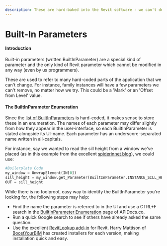 ```yaml
---
description: These are hard-baked into the Revit software - we can't define or delete them
---
```


# Built-In Parameters

#### Introduction

Built-in parameters \(written BuiltInParameter\) are a special kind of parameter and the only kind of Revit parameter which cannot be modified in any way \(even by us programmers\).

These are used to refer to many hard-coded parts of the application that we can't change. For instance, family instances will have a few parameters we can't remove, no matter how we try. This could be a 'Mark' or an 'Offset from Level' value.

#### The BuiltInParameter Enumeration

Since the [list of BuiltInParameters](https://apidocs.co/apps/revit/2019/fb011c91-be7e-f737-28c7-3f1e1917a0e0.htm) is hard-coded, it makes sense to store these in an enumeration. The names of each parameter may differ slightly from how they appear in the user-interface, so each BuiltInParameter is stated alongside its UI-name. Each parameter has an underscore-separated name written in all-capitals.

For instance, say we wanted to read the sill height from a window we've placed \(as in this example from the excellent [spiderinnet blog](https://spiderinnet.typepad.com/blog/2011/04/parameter-of-revit-api-1-builtinparameter.html)\), we could use:

```python
#Boilerplate Code
my_window = UnwrapElement(IN[0])
sill_height = my_window.get_Parameter(BuiltInParameter.INSTANCE_SILL_HEIGHT_PARAM).AsDouble()
OUT = sill_height
```

While there is no foolproof, easy way to identify the BuiltInParameter you're looking for, the following steps may help:

* Find the name the parameter is referred to in the UI and use a CTRL+F search in the [BuiltInParameter Enumeration](https://apidocs.co/apps/revit/2019/fb011c91-be7e-f737-28c7-3f1e1917a0e0.htm) page of APIDocs.co.
* Run a quick Google search to see if others have already asked the same question.
* Use the excellent [RevitLookup add-in](https://apidocs.co/apps/revit/2019/fb011c91-be7e-f737-28c7-3f1e1917a0e0.htm) for Revit. Harry Mattison of [BoostYourBIM](https://boostyourbim.wordpress.com/) has created installers for each version, making installation quick and easy.

